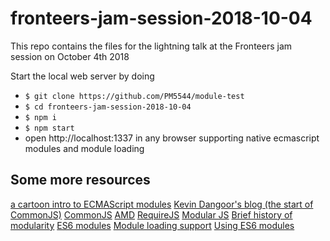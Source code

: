 # fronteers-jam-session-2018-10-04

This repo contains the files for the lightning talk at the Fronteers jam session on October 4th 2018

Start the local web server by doing

* `$ git clone https://github.com/PM5544/module-test`
* `$ cd fronteers-jam-session-2018-10-04`
* `$ npm i`
* `$ npm start`
* open http://localhost:1337 in any browser supporting native ecmascript modules and module loading


## Some more resources
[a cartoon intro to ECMAScript modules](https://hacks.mozilla.org/2018/03/es-modules-a-cartoon-deep-dive/)
[Kevin Dangoor's blog (the start of CommonJS)](http://www.blueskyonmars.com/2009/01/29/what-server-side-javascript-needs/)
[CommonJS](http://www.commonjs.org/history/)
[AMD](https://github.com/amdjs/amdjs-api/wiki/AMD)
[RequireJS](https://requirejs.org/docs/history.html)
[Modular JS](https://addyosmani.com/writing-modular-js/)
[Brief history of modularity](https://ponyfoo.com/articles/brief-history-of-modularity)
[ES6 modules](http://2ality.com/2014/09/es6-modules-final.html)
[Module loading support](https://caniuse.com/#feat=es6-module)
[Using ES6 modules](https://developers.google.com/web/fundamentals/primers/modules)
